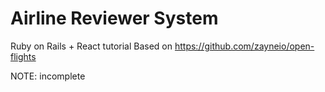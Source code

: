 # Airline Reviewer System

Ruby on Rails + React tutorial
Based on https://github.com/zayneio/open-flights

NOTE: incomplete
